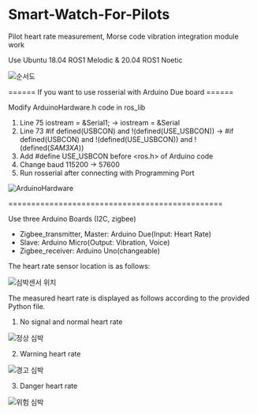 # Smart-Watch-For-Pilots
Pilot heart rate measurement, Morse code vibration integration module work

Use Ubuntu 18.04 ROS1 Melodic & 20.04 ROS1 Noetic

![순서도](https://github.com/KuGihong/Smart-watch-for-pilots-Project/assets/113013130/62667120-5326-484b-bec4-5bb889dbd751)


====== If you want to use rosserial with Arduino Due board ======

Modify ArduinoHardware.h code in ros_lib
  1. Line 75 iostream = &Serial1; 
  -> iostream = &Serial
  3. Line 73 #if defined(USBCON) and !(defined(USE_USBCON))
  -> #if defined(USBCON) and !(defined(USE_USBCON)) and !(defined(_SAM3XA_))
  3. Add #define USE_USBCON before <ros.h> of Arduino code
  4. Change baud 115200 -> 57600
  4. Run rosserial after connecting with Programming Port

![ArduinoHardware](https://github.com/KuGihong/Smart-watch-for-pilots-Project/assets/113013130/a3cb5c08-76b3-4f36-9d4d-6e5a4f0f1209)

===============================================

Use three Arduino Boards (I2C, zigbee)
  - Zigbee_transmitter, Master: Arduino Due(Input: Heart Rate)
  - Slave: Arduino Micro(Output: Vibration, Voice)
  - Zigbee_receiver: Arduino Uno(changeable)

The heart rate sensor location is as follows:

![심박센서 위치](https://github.com/KuGihong/Smart-watch-for-pilots-Project/assets/113013130/0ad3e269-db79-44b9-a21c-d696e7a48c8b)

The measured heart rate is displayed as follows according to the provided Python file.
1. No signal and normal heart rate

![정상 심박](https://github.com/KuGihong/Smart-watch-for-pilots-Project/assets/113013130/557fd8bc-8482-44e0-9c92-dc8792c21516)

2. Warning heart rate

![경고 심박](https://github.com/KuGihong/Smart-watch-for-pilots-Project/assets/113013130/4c15c87e-1b37-4eb2-9cce-f0f6d1e45916)

3. Danger heart rate

![위험 심박](https://github.com/KuGihong/Smart-watch-for-pilots-Project/assets/113013130/4d399d33-4c4e-4a5d-a530-f17c35a69960)
